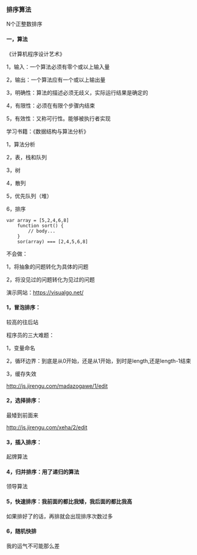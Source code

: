 ### 排序算法
N个正整数排序

#### 一，算法
《计算机程序设计艺术》

1，输入：一个算法必须有零个或以上输入量

2，输出：一个算法应有一个或以上输出量

3，明确性：算法的描述必须无歧义，实际运行结果是确定的

4，有限性：必须在有限个步骤内结束

5，有效性：又称可行性。能够被执行者实现

学习书籍：《数据结构与算法分析》

1，算法分析

2，表，栈和队列

3，树

4，散列

5，优先队列（堆）

6，排序
```
var array = [5,2,4,6,8]
	function sort() {
		// body...
	}
	sor(array) === [2,4,5,6,8]
```

不会做：

1，将抽象的问题转化为具体的问题

2，将没见过的问题转化为见过的问题


演示网站：https://visualgo.net/


#### 1，冒泡排序：
较高的往后站

程序员的三大难题：

1，变量命名

2，循环边界：到底是从0开始，还是从1开始，到时是length,还是length-1结束

3，缓存失效

http://js.jirengu.com/madazogawe/1/edit

#### 2，选择排序：
最矮到前面来

http://js.jirengu.com/xeha/2/edit

#### 3，插入排序：
起牌算法

#### 4，归并排序：用了递归的算法
领导算法

#### 5，快速排序：我前面的都比我矮，我后面的都比我高
如果排好了的话，再排就会出现排序次数过多

#### 6，随机快排
我的运气不可能那么差

